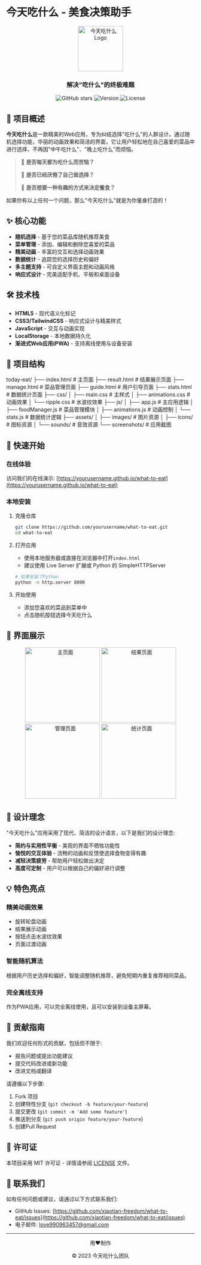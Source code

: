 # 今天吃什么 - 美食决策助手

<div align="center">
  <img src="screenshots/logo.png" alt="今天吃什么 Logo" width="120">
  <h3>解决"吃什么"的终极难题</h3>
  
  ![GitHub stars](https://img.shields.io/github/stars/yourusername/what-to-eat?style=social)
  ![Version](https://img.shields.io/badge/版本-1.0.0-blue)
  ![License](https://img.shields.io/badge/许可证-MIT-green)
</div>

## 📱 项目概述

**今天吃什么**是一款精美的Web应用，专为纠结选择"吃什么"的人群设计。通过随机选择功能，华丽的动画效果和简洁的界面，它让用户轻松地在自己喜爱的菜品中进行选择，不再因"中午吃什么"、"晚上吃什么"而烦恼。

> 🍜 **是否每天都为吃什么而苦恼？** 
>
> 🍕 **是否已经厌倦了自己做选择？**
>
> 🍲 **是否想要一种有趣的方式来决定餐食？**

如果你有以上任何一个问题，那么"今天吃什么"就是为你量身打造的！

## ✨ 核心功能

- **随机选择** - 基于您的菜品库随机推荐美食
- **菜单管理** - 添加、编辑和删除您喜爱的菜品
- **精美动画** - 丰富的交互和选择动画效果
- **数据统计** - 追踪您的选择历史和偏好
- **多主题支持** - 可自定义界面主题和动画风格
- **响应式设计** - 完美适配手机、平板和桌面设备

## 🛠️ 技术栈

- **HTML5** - 现代语义化标记
- **CSS3/TailwindCSS** - 响应式设计与精美样式
- **JavaScript** - 交互与动画实现
- **LocalStorage** - 本地数据持久化
- **渐进式Web应用(PWA)** - 支持离线使用与设备安装

## 📂 项目结构
today-eat/
├── index.html # 主页面
├── result.html # 结果展示页面
├── manage.html # 菜品管理页面
├── guide.html # 用户引导页面
├── stats.html # 数据统计页面
├── css/
│ ├── main.css # 主样式
│ ├── animations.css # 动画效果
│ └── ripple.css # 水波纹效果
├── js/
│ ├── app.js # 主应用逻辑
│ ├── foodManager.js # 菜品管理模块
│ ├── animations.js # 动画控制
│ └── stats.js # 数据统计逻辑
├── assets/
│ ├── images/ # 图片资源
│ ├── icons/ # 图标资源
│ └── sounds/ # 音效资源
└── screenshots/ # 应用截图


## 🚀 快速开始

### 在线体验

访问我们的在线演示: [https://yourusername.github.io/what-to-eat](https://yourusername.github.io/what-to-eat)

### 本地安装

1. 克隆仓库
   ```bash
   git clone https://github.com/yourusername/what-to-eat.git
   cd what-to-eat
   ```

2. 打开应用
   - 使用本地服务器或直接在浏览器中打开`index.html`
   - 建议使用 Live Server 扩展或 Python 的 SimpleHTTPServer

   ```bash
   # 如果安装了Python
   python -m http.server 8000
   ```

3. 开始使用
   - 添加您喜欢的菜品到菜单中
   - 点击随机按钮选择今天吃什么

## 📸 界面展示

<div align="center">
  <img src="screenshots/home.png" alt="主页面" width="200">
  <img src="screenshots/result.png" alt="结果页面" width="200">
  <img src="screenshots/manage.png" alt="管理页面" width="200">
  <img src="screenshots/stats.png" alt="统计页面" width="200">
</div>

## 🎨 设计理念

"今天吃什么"应用采用了现代、简洁的设计语言，以下是我们的设计理念:

- **简约与实用性平衡** - 美观的界面不牺牲功能性
- **愉悦的交互体验** - 流畅的动画和反馈使选择食物变得有趣
- **减轻决策疲劳** - 帮助用户轻松做出决定
- **高度可定制** - 用户可以根据自己的偏好进行调整

## 💡 特色亮点

### 精美动画效果

- 旋转轮盘动画
- 结果展示动画
- 按钮点击水波纹效果
- 页面过渡动画

### 智能随机算法

根据用户历史选择和偏好，智能调整随机推荐，避免短期内重复推荐相同菜品。

### 完全离线支持

作为PWA应用，可以完全离线使用，且可以安装到设备主屏幕。

## 🤝 贡献指南

我们欢迎任何形式的贡献，包括但不限于:

- 报告问题或提出功能建议
- 提交代码改进或新功能
- 改进文档或翻译

请遵循以下步骤:

1. Fork 项目
2. 创建特性分支 (`git checkout -b feature/your-feature`)
3. 提交更改 (`git commit -m 'Add some feature'`)
4. 推送到分支 (`git push origin feature/your-feature`)
5. 创建Pull Request

## 📄 许可证

本项目采用 MIT 许可证 - 详情请参阅 [LICENSE](LICENSE) 文件。

## 📮 联系我们

如有任何问题或建议，请通过以下方式联系我们:

- GitHub Issues: [https://github.com/xiaotian-freedom/what-to-eat/issues](https://github.com/xiaotian-freedom/what-to-eat/issues)
- 电子邮件: love990963457@gmail.com

---

<div align="center">
  <p>用❤️制作</p>
  <p>© 2023 今天吃什么团队</p>
</div>